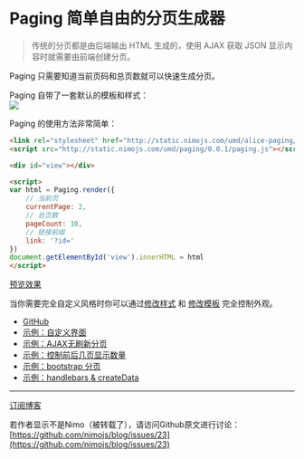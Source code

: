 Paging 简单自由的分页生成器
===============
<!--_PAGEDATA
{
    "title": "Paging简单自由的分页生成器",
    "githubissuesid": 23,
    "createData": "2015-04-17",
    "keywords": "paging,分页生成器,ajax无刷新翻译",
    "description":"基于 Mustache 的分页生成器"
}
_PAGEDATA-->

> 传统的分页都是由后端输出 HTML 生成的，使用 AJAX 获取 JSON 显示内容时就需要由前端创建分页。

Paging 只需要知道当前页码和总页数就可以快速生成分页。

Paging 自带了一套默认的模板和样式：  
![](https://cloud.githubusercontent.com/assets/3949015/7386863/150a781c-ee8b-11e4-91a3-ec686b565e50.gif) 

Paging 的使用方法非常简单：  

```html
<link rel="stylesheet" href="http://static.nimojs.com/umd/alice-paging/1.1.0/index.css">
<script src="http://static.nimojs.com/umd/paging/0.0.1/paging.js"></script>

<div id="view"></div>

<script>
var html = Paging.render({
    // 当前页
    currentPage: 2,
    // 总页数
    pageCount: 10,
    // 链接前缀
    link: '?id='
})
document.getElementById('view').innerHTML = html
</script>
```
[预览效果](http://spmjs.io/docs/paging/latest/)

当你需要完全自定义风格时你可以通过[修改样式](http://spmjs.io/docs/paging/latest/examples/index.html) 和 [修改模板](http://spmjs.io/docs/paging/latest/examples/bootstrap.html) 完全控制外观。

- [GitHub](https://github.com/nimojs/paging)
- [示例：自定义界面](http://spmjs.io/docs/paging/latest/examples/index.html)
- [示例：AJAX无刷新分页](http://spmjs.io/docs/paging/latest/examples/ajax.html)
- [示例：控制前后几页显示数量](http://spmjs.io/docs/paging/latest/examples/before-page-count.html)
- [示例：bootstrap 分页](http://spmjs.io/docs/paging/latest/examples/bootstrap.html)
- [示例：handlebars & createData](http://spmjs.io/docs/paging/latest/examples/handlebars.html)

---

[订阅博客](https://github.com/nimojs/blog/issues/15)

若作者显示不是Nimo（被转载了），请访问Github原文进行讨论：[https://github.com/nimojs/blog/issues/23](https://github.com/nimojs/blog/issues/23)